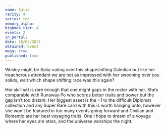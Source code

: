```yaml
---
name: Salia
rarity: 4
series: tng
memory_alpha:
bigbook_tier: 4
events: 2
in_portal:
date: 18/02/2021
obtained: Event
mega: true
published: true
---
```


Wesley might be Salia-vating over this shapeshifting Daledian but like her treacherous attendant we are not as impressed with her swooning over you solids, wait which shape shifting race was this again?

Her skill set is rare enough that one might gaps in the roster with her. She’s comparable with Runaway Po who scores better traits and power but the gap isn’t too distant. Her biggest asset is the +1 to the difficult Diplomat collection and any Super Rare card with this is worth hanging onto, however she won’t be featured in too many events going forward and Civilian and Romantic are her best voyaging traits. One I hope to dream of a voyage where her eyes are stars, and the universe worships the night.

